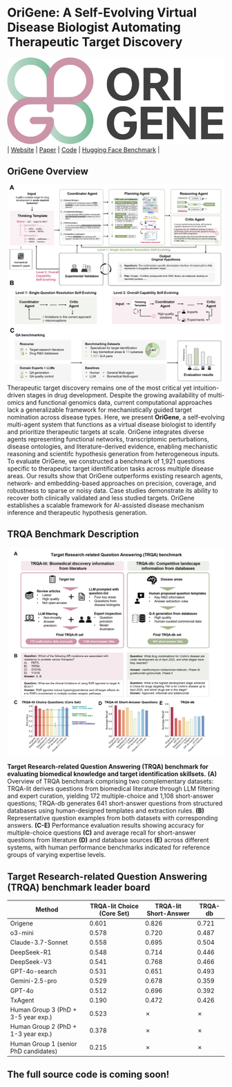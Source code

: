 # OriGene: A Self-Evolving Virtual Disease Biologist Automating Therapeutic Target Discovery

![Image](src/OriGene.png)
| [Website](https://GENTEL-lab.io/OriGene) | [Paper](https://www.paperexample.com) | [Code](https://github.com/GENTEL-lab/OriGene) | [Hugging Face Benchmark](https://huggingface.co/datasets/GENTEL-Lab/TRQA/) | 

## OriGene Overview
![Image](src/OriGene_architecture.jpg)
Therapeutic target discovery remains one of the most critical yet intuition-driven stages in drug development. Despite the growing availability of 
multi-omics and functional genomics data, current computational approaches lack a generalizable framework for mechanistically guided target 
nomination across disease types. Here, we present **OriGene**, a self-evolving multi-agent system that functions as a virtual disease biologist to 
identify and prioritize therapeutic targets at scale. OriGene integrates diverse agents representing functional networks, transcriptomic perturbations, 
disease ontologies, and literature-derived evidence, enabling mechanistic reasoning and scientifc hypothesis generation from heterogeneous inputs. 
To evaluate OriGene, we constructed a benchmark of 1,921 questions specific to therapeutic target identification tasks across multiple disease areas. 
Our results show that OriGene outperforms existing research agents, network- and embedding-based approaches on precision, coverage, and robustness to 
sparse or noisy data. Case studies demonstrate its ability to recover both clinically validated and less studied targets. OriGene establishes 
a scalable framework for AI-assisted disease mechanism inference and therapeutic hypothesis generation.

## TRQA Benchmark Description
![Image](src/OriGene_benchmark.jpg)

**Target Research-related Question Answering (TRQA) benchmark for evaluating biomedical knowledge and target identification skillsets.**
**(A)** Overview of TRQA benchmark comprising two complementary datasets: TRQA-lit derives questions from biomedical literature through LLM filtering and expert curation, yielding 172 multiple-choice and 1,108 short-answer questions; TRQA-db generates 641 short-answer questions from structured databases using human-designed templates and extraction rules.
**(B)** Representative question examples from both datasets with corresponding answers.
**(C-E)** Performance evaluation results showing accuracy for multiple-choice questions **(C)** and average recall for short-answer questions from literature **(D)** and database sources **(E)** across different systems, with human performance benchmarks indicated for reference groups of varying expertise levels.

## Target Research-related Question Answering (TRQA) benchmark leader board
| Method             | TRQA-lit Choice (Core Set) | TRQA-lit Short-Answer  | TRQA-db  |
|--------------------|----------------------------------|--------------------------------|------------------|
| Origene            | 0.601                            | 0.826                          | 0.721            |
| o3-mini            | 0.578                            | 0.720                          | 0.487            |
| Claude-3.7-Sonnet  | 0.558                            | 0.695                          | 0.504            |
| DeepSeek-R1        | 0.548                            | 0.714                          | 0.446            |
| DeepSeek-V3        | 0.541                            | 0.768                          | 0.466            |
| GPT-4o-search      | 0.531                            | 0.651                          | 0.493            |
| Gemini-2.5-pro     | 0.529                            | 0.678                          | 0.359            |
| GPT-4o             | 0.512                            | 0.696                          | 0.392            |
| TxAgent            | 0.190                            | 0.472                          | 0.426            |
| Human Group 3 (PhD + 3-5 year exp.)  | 0.523                            | ✗                          | ✗            |
| Human Group 2 (PhD + 1-3 year exp.)  | 0.378                            | ✗                          | ✗            |
| Human Group 1 (senior PhD candidates)  | 0.215                            | ✗                          | ✗            |

## The full source code is coming soon!
